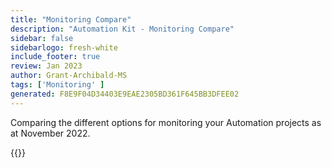 ```yaml
---
title: "Monitoring Compare"
description: "Automation Kit - Monitoring Compare"
sidebar: false
sidebarlogo: fresh-white
include_footer: true
review: Jan 2023
author: Grant-Archibald-MS
tags: ['Monitoring' ]
generated: F8E9F04D34403E9EAE2305BD361F645BB3DFEE02
---
```


Comparing the different options for monitoring your Automation projects as at November 2022.

{{<questions name="/content/en-gb/monitoring.json" showNavigationButtons="false" locale="en-gb">}}
